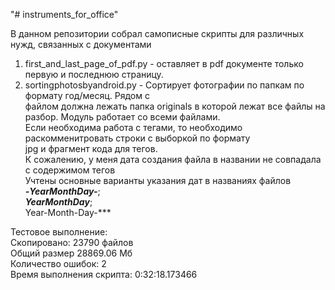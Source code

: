 "# instruments_for_office" 

В данном репозитории собрал самописные скрипты для различных нужд, связанных с документами

1. first_and_last_page_of_pdf.py - оставляет в pdf документе только первую и последнюю страницу.<br />
2. sortingphotosbyandroid.py - Сортирует фотографии по папкам по формату год/месяц. Рядом с<br />
файлом должна лежать папка originals в которой лежат все файлы на разбор. Модуль работает со всеми
файлами.<br />
Если необходима работа с тегами, то необходимо раскомменитровать строки с выборкой по формату<br />  jpg и 
фрагмент кода для тегов.<br />
К сожалению, у меня дата создания файла в названии не совпадала с содержимом тегов<br />
Учтены основные варианты указания дат в названиях файлов <br />
***-YearMonthDay-***;<br />
***_YearMonthDay_***; <br />
Year-Month-Day-***<br />

Тестовое выполнение:<br />
Скопировано: 23790 файлов<br />
Общий размер 28869.06 Мб<br />
Количество ошибок: 2<br />
Время выполнения скрипта: 0:32:18.173466<br />
